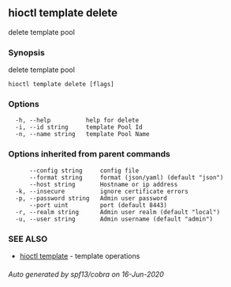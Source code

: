 ## hioctl template delete

delete template pool

### Synopsis

delete template pool

```
hioctl template delete [flags]
```

### Options

```
  -h, --help          help for delete
  -i, --id string     template Pool Id
  -n, --name string   template Pool Name
```

### Options inherited from parent commands

```
      --config string     config file
      --format string     format (json/yaml) (default "json")
      --host string       Hostname or ip address
  -k, --insecure          ignore certificate errors
  -p, --password string   Admin user password
      --port uint         port (default 8443)
  -r, --realm string      Admin user realm (default "local")
  -u, --user string       Admin username (default "admin")
```

### SEE ALSO

* [hioctl template](hioctl_template.md)	 - template operations

###### Auto generated by spf13/cobra on 16-Jun-2020
